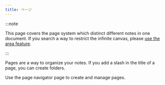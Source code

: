 ```yaml
---
title: ページ
---
```


:::note

This page covers the page system which distinct different notes in one document. If you search a way to restrict the infinite canvas, please [use the area feature](../areas).

:::

Pages are a way to organize your notes.
If you add a slash in the title of a page, you can create folders.

Use the page navigator page to create and manage pages.
